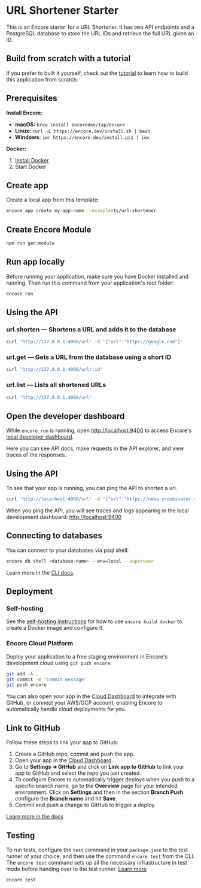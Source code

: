 <!-- @format -->

# URL Shortener Starter

This is an Encore starter for a URL Shortener. It has two API endpoints and a PostgreSQL database to store the URL IDs
and retrieve the full URL given an ID.

## Build from scratch with a tutorial

If you prefer to built it yourself, check out the [tutorial](https://encore.dev/docs/ts/tutorials/rest-api) to learn how to build this application from scratch.

## Prerequisites

**Install Encore:**

- **macOS:** `brew install encoredev/tap/encore`
- **Linux:** `curl -L https://encore.dev/install.sh | bash`
- **Windows:** `iwr https://encore.dev/install.ps1 | iex`

**Docker:**

1. [Install Docker](https://docker.com)
2. Start Docker

## Create app

Create a local app from this template:

```bash
encore app create my-app-name --example=ts/url-shortener
```

## Create Encore Module

```bash
npm run gen:module
```

## Run app locally

Before running your application, make sure you have Docker installed and running. Then run this command from your application's root folder:

```bash
encore run
```

## Using the API

### url.shorten — Shortens a URL and adds it to the database

```bash
curl 'http://127.0.0.1:4000/url' -d '{"url":"https://google.com"}'
```

### url.get — Gets a URL from the database using a short ID

```bash
curl 'http://127.0.0.1:4000/url/:id'
```

### url.list — Lists all shortened URLs

```bash
curl 'http://127.0.0.1:4000/url'
```

## Open the developer dashboard

While `encore run` is running, open [http://localhost:9400](http://localhost:9400) to access Encore's [local developer dashboard](https://encore.dev/docs/ts/observability/dev-dash).

Here you can see API docs, make requests in the API explorer, and view traces of the responses.

## Using the API

To see that your app is running, you can ping the API to shorten a url.

```bash
curl 'http://localhost:4000/url' -d '{"url":"https://news.ycombinator.com"}'
```

When you ping the API, you will see traces and logs appearing in the local development dashboard: [http://localhost:9400](http://localhost:9400)

## Connecting to databases

You can connect to your databases via psql shell:

```bash
encore db shell <database-name> --env=local --superuser
```

Learn more in the [CLI docs](https://encore.dev/docs/ts/cli/cli-reference#database-management).

## Deployment

### Self-hosting

See the [self-hosting instructions](https://encore.dev/docs/ts/self-host/build) for how to use `encore build docker` to create a Docker image and configure it.

### Encore Cloud Platform

Deploy your application to a free staging environment in Encore's development cloud using `git push encore`:

```bash
git add -A .
git commit -m 'Commit message'
git push encore
```

You can also open your app in the [Cloud Dashboard](https://app.encore.dev) to integrate with GitHub, or connect your AWS/GCP account, enabling Encore to automatically handle cloud deployments for you.

## Link to GitHub

Follow these steps to link your app to GitHub:

1. Create a GitHub repo, commit and push the app.
2. Open your app in the [Cloud Dashboard](https://app.encore.dev).
3. Go to **Settings ➔ GitHub** and click on **Link app to GitHub** to link your app to GitHub and select the repo you just created.
4. To configure Encore to automatically trigger deploys when you push to a specific branch name, go to the **Overview** page for your intended environment. Click on **Settings** and then in the section **Branch Push** configure the **Branch name** and hit **Save**.
5. Commit and push a change to GitHub to trigger a deploy.

[Learn more in the docs](https://encore.dev/docs/platform/integrations/github)

## Testing

To run tests, configure the `test` command in your `package.json` to the test runner of your choice, and then use the command `encore test` from the CLI. The `encore test` command sets up all the necessary infrastructure in test mode before handing over to the test runner. [Learn more](https://encore.dev/docs/ts/develop/testing)

```bash
encore test
```
